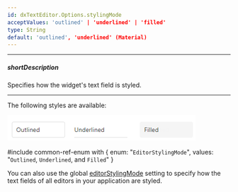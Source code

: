 ```yaml
---
id: dxTextEditor.Options.stylingMode
acceptValues: 'outlined' | 'underlined' | 'filled'
type: String
default: 'outlined', 'underlined' (Material)
---
```

---
##### shortDescription
Specifies how the widget's text field is styled.

---
The following styles are available: 

![Text Editor Styling Modes](/images/UiWidgets/textEditors_stylingMode.png)

#include common-ref-enum with {
    enum: "`EditorStylingMode`",
    values: "`Outlined`, `Underlined`, and `Filled`"
}

You can also use the global [editorStylingMode](/api-reference/50%20Common/Object%20Structures/globalConfig/editorStylingMode.md '/Documentation/ApiReference/Common/Object_Structures/globalConfig/#editorStylingMode') setting to specify how the text fields of all editors in your application are styled.